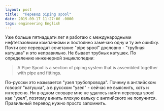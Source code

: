 ```yaml
---
layout: post
title:  "Перевод piping spool"
date: 2019-09-17 11:27:00 -0000
tags: engineering English
---
```


Уже больше пятнадцати лет я работаю с международными нефтегазовыми компаниями и постоянно замечаю одну и ту же ошибку. Почти все переводят сочетание "pipe spool" дословно - "трубная катушка" и это неправильно. Не бывает трубных катушек. По определению инженерной энциклопедии:

> A Pipe Spool is a section of piping system that is assembled together with pipe and fittings.

По-русски это называется "узел трубопровода". Почему в английском говорят "катушка", а в русском "узел" - сейчас не выяснить, хоть и интересно. Ни в одном словаре мне не удалось найти перевода spool как "узел", поэтому винить плохую кальку с английского не получится. Правильный перевод нужно просто запомнить.